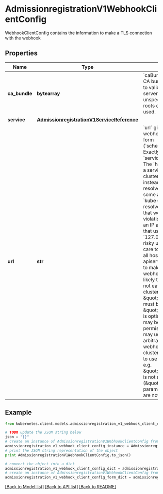 # AdmissionregistrationV1WebhookClientConfig

WebhookClientConfig contains the information to make a TLS connection with the webhook

## Properties
Name | Type | Description | Notes
------------ | ------------- | ------------- | -------------
**ca_bundle** | **bytearray** | &#x60;caBundle&#x60; is a PEM encoded CA bundle which will be used to validate the webhook&#39;s server certificate. If unspecified, system trust roots on the apiserver are used. | [optional] 
**service** | [**AdmissionregistrationV1ServiceReference**](AdmissionregistrationV1ServiceReference.md) |  | [optional] 
**url** | **str** | &#x60;url&#x60; gives the location of the webhook, in standard URL form (&#x60;scheme://host:port/path&#x60;). Exactly one of &#x60;url&#x60; or &#x60;service&#x60; must be specified.  The &#x60;host&#x60; should not refer to a service running in the cluster; use the &#x60;service&#x60; field instead. The host might be resolved via external DNS in some apiservers (e.g., &#x60;kube-apiserver&#x60; cannot resolve in-cluster DNS as that would be a layering violation). &#x60;host&#x60; may also be an IP address.  Please note that using &#x60;localhost&#x60; or &#x60;127.0.0.1&#x60; as a &#x60;host&#x60; is risky unless you take great care to run this webhook on all hosts which run an apiserver which might need to make calls to this webhook. Such installs are likely to be non-portable, i.e., not easy to turn up in a new cluster.  The scheme must be \&quot;https\&quot;; the URL must begin with \&quot;https://\&quot;.  A path is optional, and if present may be any string permissible in a URL. You may use the path to pass an arbitrary string to the webhook, for example, a cluster identifier.  Attempting to use a user or basic auth e.g. \&quot;user:password@\&quot; is not allowed. Fragments (\&quot;#...\&quot;) and query parameters (\&quot;?...\&quot;) are not allowed, either. | [optional] 

## Example

```python
from kubernetes.client.models.admissionregistration_v1_webhook_client_config import AdmissionregistrationV1WebhookClientConfig

# TODO update the JSON string below
json = "{}"
# create an instance of AdmissionregistrationV1WebhookClientConfig from a JSON string
admissionregistration_v1_webhook_client_config_instance = AdmissionregistrationV1WebhookClientConfig.from_json(json)
# print the JSON string representation of the object
print AdmissionregistrationV1WebhookClientConfig.to_json()

# convert the object into a dict
admissionregistration_v1_webhook_client_config_dict = admissionregistration_v1_webhook_client_config_instance.to_dict()
# create an instance of AdmissionregistrationV1WebhookClientConfig from a dict
admissionregistration_v1_webhook_client_config_form_dict = admissionregistration_v1_webhook_client_config.from_dict(admissionregistration_v1_webhook_client_config_dict)
```
[[Back to Model list]](../README.md#documentation-for-models) [[Back to API list]](../README.md#documentation-for-api-endpoints) [[Back to README]](../README.md)


